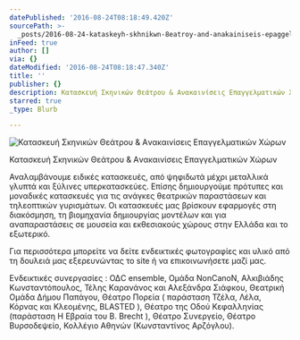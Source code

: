 ```yaml
---
datePublished: '2016-08-24T08:18:49.420Z'
sourcePath: >-
  _posts/2016-08-24-kataskeyh-skhnikwn-8eatroy-and-anakainiseis-epaggelmatikwn-xwr.md
inFeed: true
author: []
via: {}
dateModified: '2016-08-24T08:18:47.340Z'
title: ''
publisher: {}
description: Κατασκευή Σκηνικών Θεάτρου & Aνακαινίσεις Επαγγελματικών Χώρων
starred: true
_type: Blurb

---
```

![Κατασκ&epsi;&upsi;ή Σκηνικών Θ&epsi;άτρο&upsi; & Aνακαινίσ&epsi;ις Επαγγ&epsi;λματικών Χώρων](https://the-grid-user-content.s3-us-west-2.amazonaws.com/8c327407-a438-46be-bb1a-2a6dc1ae3e0e.jpg)

Κατασκευή Σκηνικών Θεάτρου & Aνακαινίσεις Επαγγελματικών Χώρων

Αναλαμβάνουμε ειδικές κατασκευές, από ψηφιδωτά μέχρι μεταλλικά γλυπτά και ξύλινες υπερκατασκεύες. Επίσης δημιουργούμε πρότυπες και μοναδικές κατασκευές για τις ανάγκες θεατρικών παραστάσεων και τηλεοπτικών γυρισμάτων. Οι κατασκευές μας βρίσκουν εφαρμογές στη διακόσμηση, τη βιομηχανία δημιουργίας μοντέλων και για αναπαραστάσεις σε μουσεία και εκθεσιακούς χώρους στην Ελλάδα και το εξωτερικό.

Για περισσότερα μπορείτε να δείτε ενδεικτικές φωτογραφίες και υλικό από τη δουλειά μας εξερευνώντας το site ή να επικοινωνήσετε μαζί μας.

Ενδεικτικές συνεργασίες : ΟΔC ensemble, Ομάδα NonCanoN, Aλκιβιάδης Κωνσταντόπουλος, Τέλης Καρανάνος και Αλεξάνδρα Σιάφκου, Θεατρική Ομάδα Δήμου Παπάγου, Θέατρο Πορεία ( παράσταση Τζέλα, Λέλα, Κόρνας και Κλεομένης, BLASTED ), Θέατρο της Οδού Κεφαλληνίας (παράσταση Η Εβραία του B. Brecht ), Θέατρο Συνεργείο, Θέατρο Βυρσοδεψείο, Κολλέγιο Αθηνών (Κωνσταντίνος Αρζόγλου).